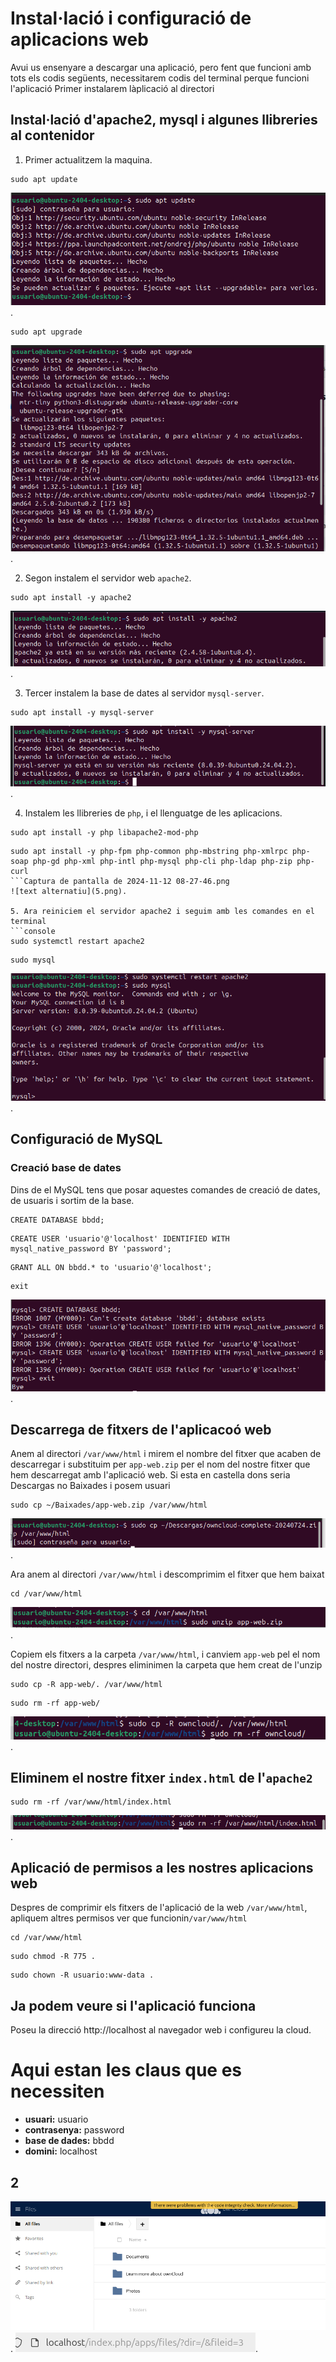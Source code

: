 # Instal·lació i configuració de aplicacions web
Avui us ensenyare a descargar una aplicació, pero fent que funcioni amb tots els codis següents, necessitarem
codis del terminal perque funcioni l'aplicació
Primer instalarem làplicació al directori

## Instal·lació d'apache2, mysql i algunes llibreries al contenidor

1. Primer actualitzem la maquina.
```console
sudo apt update
```
![text alternatiu](1.png).
```console
sudo apt upgrade
```
![text alternatiu](2.png).

2. Segon instalem el servidor web `apache2`.
```console
sudo apt install -y apache2
```
![text alternatiu](3.png).


3. Tercer instalem la base de dates al servidor `mysql-server`.
```console
sudo apt install -y mysql-server
```
![text alternatiu](4.png).

4. Instalem les llibreries de `php`, i el llenguatge de les aplicacions.
```console
sudo apt install -y php libapache2-mod-php
```
```console
sudo apt install -y php-fpm php-common php-mbstring php-xmlrpc php-soap php-gd php-xml php-intl php-mysql php-cli php-ldap php-zip php-curl
```Captura de pantalla de 2024-11-12 08-27-46.png
![text alternatiu](5.png).

5. Ara reiniciem el servidor apache2 i seguim amb les comandes en el terminal
```console
sudo systemctl restart apache2 
```
```console
sudo mysql
```
![text alternatiu](6.png).

## Configuració de MySQL
### Creació base de dates
Dins de el MySQL tens que posar aquestes comandes de creació de dates, de usuaris i sortim de la base.
```console
CREATE DATABASE bbdd;
```
```console
CREATE USER 'usuario'@'localhost' IDENTIFIED WITH mysql_native_password BY 'password';
```
```console
GRANT ALL ON bbdd.* to 'usuario'@'localhost';
```
```console
exit
```

![text alternatiu](7.png).

## Descarrega de fitxers de l'aplicacoó web

Anem al directori `/var/www/html` i mirem el nombre del fitxer que acaben de descarregar i substituim per `app-web.zip` per el nom del nostre fitxer que hem descarregat amb l'aplicació web. Si esta en castella dons seria Descargas no Baixades i posem usuari

```console
sudo cp ~/Baixades/app-web.zip /var/www/html
```
![text alternatiu](8.png).

Ara anem al directori `/var/www/html` i descomprimim el fitxer que hem baixat
```console
cd /var/www/html
```

![text alternatiu](9.png).


Copiem els fitxers a la carpeta `/var/www/html`, i canviem `app-web` pel el nom del nostre directori, despres eliminimen la carpeta que hem creat de l'unzip
```console
sudo cp -R app-web/. /var/www/html
```
```console
sudo rm -rf app-web/
```


![text alternatiu](10.png).

## Eliminem el nostre fitxer `index.html` de l'`apache2`
```console
sudo rm -rf /var/www/html/index.html
```

![text alternatiu](11.png).

## Aplicació de permisos a les nostres aplicacions web
Despres de comprimir els fitxers de l'aplicació de la web `/var/www/html`, apliquem altres permisos ver que funcionin`/var/www/html`

```console
cd /var/www/html
```
```console
sudo chmod -R 775 .
```
```console
sudo chown -R usuario:www-data .
```

## Ja podem veure si l'aplicació funciona
Poseu la direcció http://localhost al navegador web i configureu la cloud.

# Aqui estan les claus que es necessiten

* **usuari:** usuario
* **contrasenya:** password
* **base de dades:** bbdd
* **domini:** localhost

## 2

![text alternatiu](12.png).
![text alternatiu](13.png).





